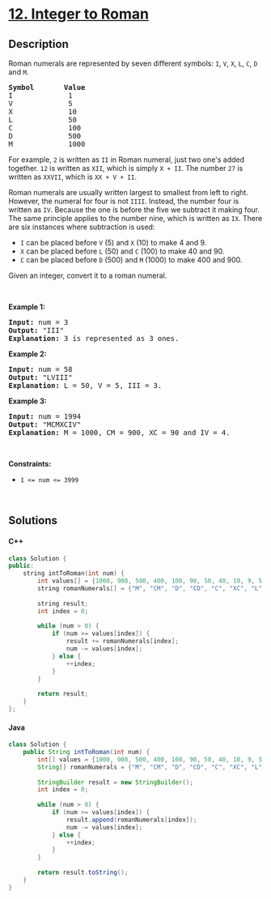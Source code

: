 # [12. Integer to Roman](https://leetcode.com/problems/integer-to-roman)

## Description

<p>Roman numerals are represented by seven different symbols:&nbsp;<code>I</code>, <code>V</code>, <code>X</code>, <code>L</code>, <code>C</code>, <code>D</code> and <code>M</code>.</p>

<pre>
<strong>Symbol</strong>       <strong>Value</strong>
I             1
V             5
X             10
L             50
C             100
D             500
M             1000</pre>

<p>For example,&nbsp;<code>2</code> is written as <code>II</code>&nbsp;in Roman numeral, just two one&#39;s added together. <code>12</code> is written as&nbsp;<code>XII</code>, which is simply <code>X + II</code>. The number <code>27</code> is written as <code>XXVII</code>, which is <code>XX + V + II</code>.</p>

<p>Roman numerals are usually written largest to smallest from left to right. However, the numeral for four is not <code>IIII</code>. Instead, the number four is written as <code>IV</code>. Because the one is before the five we subtract it making four. The same principle applies to the number nine, which is written as <code>IX</code>. There are six instances where subtraction is used:</p>

<ul>
    <li><code>I</code> can be placed before <code>V</code> (5) and <code>X</code> (10) to make 4 and 9.&nbsp;</li>
    <li><code>X</code> can be placed before <code>L</code> (50) and <code>C</code> (100) to make 40 and 90.&nbsp;</li>
    <li><code>C</code> can be placed before <code>D</code> (500) and <code>M</code> (1000) to make 400 and 900.</li>
</ul>

<p>Given an integer, convert it to a roman numeral.</p>

<p>&nbsp;</p>
<p><strong class="example">Example 1:</strong></p>

<pre>
<strong>Input:</strong> num = 3
<strong>Output:</strong> &quot;III&quot;
<strong>Explanation:</strong> 3 is represented as 3 ones.
</pre>

<p><strong class="example">Example 2:</strong></p>

<pre>
<strong>Input:</strong> num = 58
<strong>Output:</strong> &quot;LVIII&quot;
<strong>Explanation:</strong> L = 50, V = 5, III = 3.
</pre>

<p><strong class="example">Example 3:</strong></p>

<pre>
<strong>Input:</strong> num = 1994
<strong>Output:</strong> &quot;MCMXCIV&quot;
<strong>Explanation:</strong> M = 1000, CM = 900, XC = 90 and IV = 4.
</pre>

<p>&nbsp;</p>
<p><strong>Constraints:</strong></p>

<ul>
    <li><code>1 &lt;= num &lt;= 3999</code></li>
</ul>
<p>&nbsp;</p>

## Solutions

<!-- tabs:start -->

#### C++

```cpp
class Solution {
public:
    string intToRoman(int num) {
        int values[] = {1000, 900, 500, 400, 100, 90, 50, 40, 10, 9, 5, 4, 1};
        string romanNumerals[] = {"M", "CM", "D", "CD", "C", "XC", "L", "XL", "X", "IX", "V", "IV", "I"};
        
        string result;
        int index = 0;
        
        while (num > 0) {
            if (num >= values[index]) {
                result += romanNumerals[index];
                num -= values[index];
            } else {
                ++index;
            }
        }
        
        return result;
    }
};
```

#### Java

```java
class Solution {
    public String intToRoman(int num) {
        int[] values = {1000, 900, 500, 400, 100, 90, 50, 40, 10, 9, 5, 4, 1};
        String[] romanNumerals = {"M", "CM", "D", "CD", "C", "XC", "L", "XL", "X", "IX", "V", "IV", "I"};
        
        StringBuilder result = new StringBuilder();
        int index = 0;
        
        while (num > 0) {
            if (num >= values[index]) {
                result.append(romanNumerals[index]);
                num -= values[index];
            } else {
                ++index;
            }
        }
        
        return result.toString();
    }
}
```

<!-- tabs:end -->